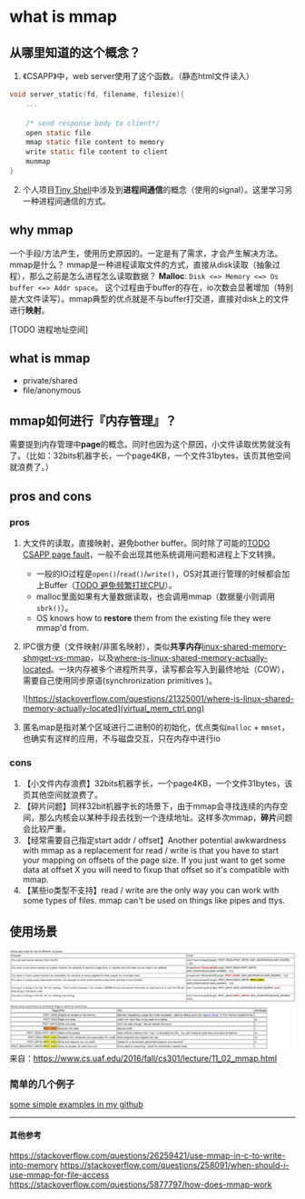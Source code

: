 # what is mmap

## 从哪里知道的这个概念？

1. 《CSAPP》中，web server使用了这个函数。（静态html文件读入）

```c
void server_static(fd, filename, filesize){
    ...

    /* send response body to client*/
    open static file
    mmap static file content to memory
    write static file content to client
    munmap
}

```

2. 个人项目[Tiny Shell](插入链接)中涉及到**进程间通信**的概念（使用的signal）。这里学习另一种进程间通信的方式。

## why mmap

一个手段/方法产生，使用历史原因的。一定是有了需求，才会产生解决方法。mmap是什么？
mmap是一种进程读取文件的方式，直接从disk读取（抽象过程），那么之前是怎么进程怎么读取数据？ **Malloc**: `Disk <=> Memory <=> Os buffer <=> Addr space`。
这个过程由于buffer的存在，io次数会显著增加（特别是大文件读写）。mmap典型的优点就是不与buffer打交道，直接对disk上的文件进行**映射**。

[TODO 进程地址空间]


## what is mmap

- private/shared
- file/anonymous

## mmap如何进行『内存管理』？

需要提到内存管理中**page**的概念。同时也因为这个原因，小文件读取优势就没有了。（比如：32bits机器字长，一个page4KB，一个文件31bytes，该页其他空间就浪费了。）


## pros and cons

### pros

1. 大文件的读取，直接映射，避免bother buffer。同时除了可能的[TODO CSAPP page fault](xxx)，一般不会出现其他系统调用问题和进程上下文转换。
    - 一般的IO过程是`open()`/`read()`/`write()`，OS对其进行管理的时候都会加上Buffer（[TODO 避免频繁打扰CPU](xxxinvalid)）。
    - malloc里面如果有大量数据读取，也会调用mmap（数据量小则调用`sbrk()`）。
    - OS knows how to **restore** them from the existing file they were mmap'd from. 

2. IPC很方便（文件映射/非匿名映射），类似**共享内存**[linux-shared-memory-shmget-vs-mmap](https://stackoverflow.com/questions/21311080/linux-shared-memory-shmget-vs-mmap)，以及[where-is-linux-shared-memory-actually-located](https://stackoverflow.com/questions/21325001/where-is-linux-shared-memory-actually-located)。一块内存被多个进程所共享，读写都会写入到最终地址（COW），需要自己使用同步原语(synchronization primitives )。

    ![https://stackoverflow.com/questions/21325001/where-is-linux-shared-memory-actually-located](virtual_mem_ctrl.png)


3. 匿名map是指对某个区域进行二进制0的初始化，优点类似`malloc` + `mmset`，也确实有这样的应用，不与磁盘交互，只在内存中进行io

### cons

1. 【小文件内存浪费】32bits机器字长，一个page4KB，一个文件31bytes，该页其他空间就浪费了。
2. 【碎片问题】同样32bit机器字长的场景下，由于mmap会寻找连续的内存空间，那么内核会以某种手段去找到一个连续地址。这样多次mmap，**碎片**问题会比较严重。
3. 【经常需要自己指定start addr / offset】Another potential awkwardness with mmap as a replacement for read / write is that you have to start your mapping on offsets of the page size. If you just want to get some data at offset X you will need to fixup that offset so it's compatible with mmap.
3. 【某些io类型不支持】read / write are the only way you can work with some types of files. mmap can't be used on things like pipes and ttys.

## 使用场景

![图片](mmap_usage.jpg)
来自：https://www.cs.uaf.edu/2016/fall/cs301/lecture/11_02_mmap.html

### 简单的几个例子

[some simple examples in my github](https://github.com/shaorui0/fundamental_knowledge/tree/main/operator_system/memory/mmap)


---

#### 其他参考



https://stackoverflow.com/questions/26259421/use-mmap-in-c-to-write-into-memory
https://stackoverflow.com/questions/258091/when-should-i-use-mmap-for-file-access
https://stackoverflow.com/questions/5877797/how-does-mmap-work